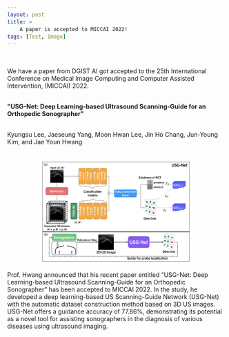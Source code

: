 ```yaml
---
layout: post
title: >
    A paper is accepted to MICCAI 2022!
tags: [Test, Image]
---
```


<div align="center">
<h2> </h2>
<br>
</div>



<div>
We have a paper from DGIST AI got accepted to the 25th International Conference on Medical Image Computing and Computer Assisted Intervention, (MICCAI) 2022. <br><br>


<strong>"USG-Net: Deep Learning-based Ultrasound Scanning-Guide for an Orthopedic Sonographer"</strong> <br><br>

Kyungsu Lee, Jaeseung Yang, Moon Hwan Lee, Jin Ho Chang, Jun-Young Kim, and Jae Youn Hwang <br><br>

<p style="text-align:center;"><img width="70%" src="/assets/img/USG-Net_MICCAI2022.png"></p>

Prof. Hwang announced that his recent paper entitled “USG-Net: Deep Learning-based Ultrasound Scanning-Guide for an Orthopedic Sonographer” has been accepted to MICCAI 2022. In the study, he developed a deep learning-based US Scanning-Guide Network (USG-Net) with the automatic dataset construction method based on 3D US images. USG-Net offers a guidance accuracy of 77.86%, demonstrating its potential as a novel tool for assisting sonographers in the diagnosis of various diseases using ultrasound imaging.


<br><br><br><br>
</div>
